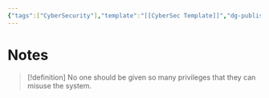 ```yaml
---
{"tags":["CyberSecurity"],"template":"[[CyberSec Template]]","dg-publish":true,"permalink":"/600-coding/security/notes/cybersec-owasp-separation-of-duties/","dgPassFrontmatter":true}
---
```



# Notes
> [!definition] 
> No one should be given so many privileges that they can misuse the system.


